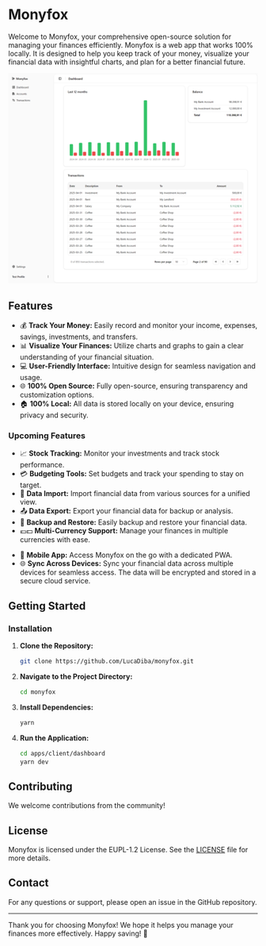 # Monyfox

Welcome to Monyfox, your comprehensive open-source solution for managing your finances efficiently. Monyfox is a web app that works 100% locally. It is designed to help you keep track of your money, visualize your financial data with insightful charts, and plan for a better financial future.

![Monyfox dashboard screenshot](./images/dashboard.png)

## Features

- 💰 **Track Your Money:** Easily record and monitor your income, expenses, savings, investments, and transfers.
- 📊 **Visualize Your Finances:** Utilize charts and graphs to gain a clear understanding of your financial situation.
- 💻 **User-Friendly Interface:** Intuitive design for seamless navigation and usage.
- 🌐 **100% Open Source:** Fully open-source, ensuring transparency and customization options.
- 🏠 **100% Local:** All data is stored locally on your device, ensuring privacy and security.

### Upcoming Features

- 📈 **Stock Tracking:** Monitor your investments and track stock performance.
- 💳 **Budgeting Tools:** Set budgets and track your spending to stay on target.
- 📂 **Data Import:** Import financial data from various sources for a unified view.
- 📤 **Data Export:** Export your financial data for backup or analysis.
- 💾 **Backup and Restore:** Easily backup and restore your financial data.
- 💶💵 **Multi-Currency Support:** Manage your finances in multiple currencies with ease.

* 📱 **Mobile App:** Access Monyfox on the go with a dedicated PWA.
* 🌐 **Sync Across Devices:** Sync your financial data across multiple devices for seamless access. The data will be encrypted and stored in a secure cloud service.

## Getting Started

### Installation

1. **Clone the Repository:**

   ```bash
   git clone https://github.com/LucaDiba/monyfox.git
   ```

2. **Navigate to the Project Directory:**

   ```bash
   cd monyfox
   ```

3. **Install Dependencies:**

   ```bash
   yarn
   ```

4. **Run the Application:**
   ```bash
   cd apps/client/dashboard
   yarn dev
   ```

## Contributing

We welcome contributions from the community!

## License

Monyfox is licensed under the EUPL-1.2 License. See the [LICENSE](LICENSE) file for more details.

## Contact

For any questions or support, please open an issue in the GitHub repository.

---

Thank you for choosing Monyfox! We hope it helps you manage your finances more effectively. Happy saving! 🎉
